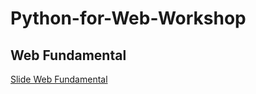 # Python-for-Web-Workshop

## Web Fundamental

[Slide Web Fundamental](https://docs.google.com/presentation/d/1DlNjcOYhD_HP-b_-zEPT-HI_JyH3dNVz4VwCFEmoAuQ/edit?usp=sharing)